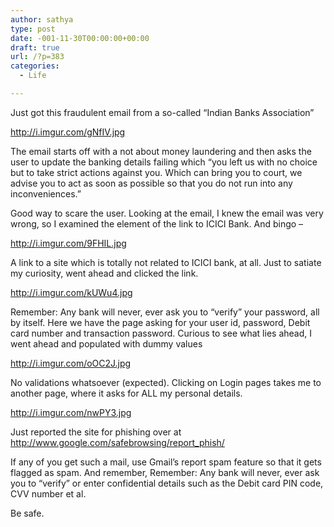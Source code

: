 ```yaml
---
author: sathya
type: post
date: -001-11-30T00:00:00+00:00
draft: true
url: /?p=383
categories:
  - Life

---
```

Just got this fraudulent email from a so-called &#8220;Indian Banks Association&#8221;

http://i.imgur.com/gNfIV.jpg

The email starts off with a not about money laundering and then asks the user to update the banking details failing which &#8220;you left us with no choice but to take strict actions against you. Which can bring you to court, we advise you to act as soon as possible so that you do not run into any inconveniences.&#8221;

Good way to scare the user. Looking at the email, I knew the email was very wrong, so I examined the element of the link to ICICI Bank. And bingo &#8211;

http://i.imgur.com/9FHIL.jpg

A link to a site which is totally not related to ICICI bank, at all. Just to satiate my curiosity, went ahead and clicked the link.

http://i.imgur.com/kUWu4.jpg

Remember: Any bank will never, ever ask you to &#8220;verify&#8221; your password, all by itself. Here we have the page asking for your user id, password, Debit card number and transaction password. Curious to see what lies ahead, I went ahead and populated with dummy values

http://i.imgur.com/oOC2J.jpg

No validations whatsoever (expected). Clicking on Login pages takes me to another page, where it asks for ALL my personal details.

http://i.imgur.com/nwPY3.jpg

Just reported the site for phishing over at http://www.google.com/safebrowsing/report_phish/

If any of you get such a mail, use Gmail&#8217;s report spam feature so that it gets flagged as spam. And remember, Remember: Any bank will never, ever ask you to &#8220;verify&#8221; or enter confidential details such as the Debit card PIN code, CVV number et al.

Be safe.